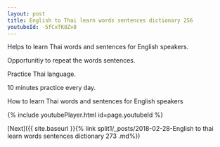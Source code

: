 ```yaml
---
layout: post
title: English to Thai learn words sentences dictionary 256 
youtubeId: -5fCxTK8Zv8
---
```

 
 
Helps to learn Thai words and sentences for English speakers.

Opportunitiy to repeat the words sentences. 

Practice Thai language. 
 
10 minutes practice every day. 
 
How to learn Thai words and sentences for English speakers 
 
{% include youtubePlayer.html id=page.youtubeId %}
 
 
[Next]({{ site.baseurl }}{% link  split1/_posts/2018-02-28-English to thai learn words sentences dictionary 273 .md%})
 
